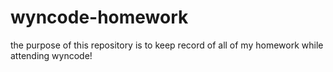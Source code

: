 # wyncode-homework
the purpose of this repository is to keep record of all of my homework while attending wyncode! 
